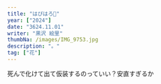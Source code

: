 ```yaml
---
title: "はぴはろ👻"
year: ["2024"]
date: "3624.11.01"
writer: "黒沢 絵里"
thumbNa: /images/IMG_9753.jpg
description: "。"
tag: ["花"]
---
```



死んで化けて出て仮装するのっていい？安直すぎるか


<!--

![Alt text](/images/IMG_9811.jpg)

![Alt text](/images/IMG_9790.jpg)

![Alt text](/images/IMG_9757.jpg)

「コメントなんでしてくれないんですか」「だったら実装してくださいよ」

![Alt text](/images/023-2.jpg)

ヘッダーからコメントしてください。本日もお疲れ様です。-->